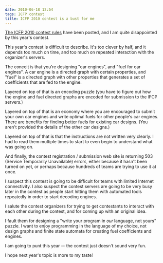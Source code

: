 ```yaml
---
date: 2010-06-18 12:54
tags: ICFP contest
title: ICFP 2010 contest is a bust for me
---
```


[The ICFP 2010 contest rules](http://icfpcontest.org/2010/) have been posted,
and I am quite disappointed by this year's contest.

This year's contest is difficult to describe. It's too clever by half, and it
depends too much on time, and too much on repeated interaction with the
organizer's servers.

The conceit is that you're designing "car engines", and "fuel for car
engines". A car engine is a directed graph with certain properties, and "fuel"
is a directed graph with other properties that generates a set of coefficients
that are fed to the engine.

Layered on top of that is an encoding puzzle (you have to figure out how the
engine and fuel directed graphs are encoded for submission to the IFCP
servers.)

Layered on top of that is an economy where you are encouraged to submit your
own car engines and write optimal fuels for other people's car engines. There
are benefits for finding better fuels for existing car designs. (You aren't
provided the details of the other car designs.)

Layered on top of that is that the instructions are not written very clearly.
I had to read them multiple times to start to even begin to understand what
was going on.

And finally, the contest registration / submission web site is returning 503
(Service Temporarily Unavailable) errors, either because it hasn't been turned
on yet, or perhaps because hundreds of teams are trying to use it at once.

I suspect this contest is going to be difficult for teams with limited
Internet connectivity. I also suspect the contest servers are going to be very
busy later in the contest as people start hitting them with automated tools
repeatedly in order to start decoding engines.

I salute the contest organizers for trying to get contestants to interact with
each other during the contest, and for coming up with an original idea.

I fault them for designing a "write your program in _our_ language, not yours"
puzzle. I want to enjoy programming in the language of my choice, not design
graphs and finite state automata for creating fuel coefficients and engines.

I am going to punt this year -- the contest just doesn't sound very fun.

I hope next year's topic is more to my taste!
